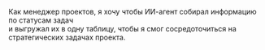 Как менеджер проектов, я хочу чтобы ИИ-агент собирал информацию по статусам задач  
и выгружал их в одну таблицу, чтобы я смог сосредоточиться на стратегических задачах проекта.